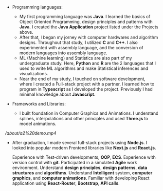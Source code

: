 - Programming languages:

  - My first programming language was **Java**. I learned the basics of Object Oriented Programming, design principles and patterns with **Java**. I created the **Java Application** project listed under the Projects above.
  - After that, I began my jorney with computer hardwares and algorithm designs. Throughout that study, I utilized **C** and **C++**. I also experimented with assembly language, and the conversion of modern languages into assembly language.
  - ML (Machine learning) and Statistics are also part of my undergraduate study. Here, **Python** and **R** are the 2 languages that I used to write ML algorithms and make Statistical inferences and visualizations.
  - Near the end of my study, I touched on software development, where I created a Full-stack project with a partner. I learned how to program in **Typescript** as I developed the project. Previously I had minimal knowledge about **Javascript**.

- Frameworks and Libraries:

  - I built foundation in Computer Graphics and Animations. I understand splines, interpolations and other principles and used **Three.js** to model animations.

_/about/a2%20demo.mp4_

- After graduation, I made several full-stack projects using **Node.js**. I looked into popular modern Frontend libraries like **Next.js** and **React.js**.

  Experience with Test-driven developments, **OOP**, **ECS**.
  Experience with version control with **git**.
  Participated in a simulated **Agile** work environment.
  Understand **design principles**, **design patterns**, **data structures** and **algorithms**.
  Understand **Intelligent** system, **computer graphics**, and **computer animations**.
  Familiar with developing React application using **React-Router**, **Bootstrap**, **API calls**.
